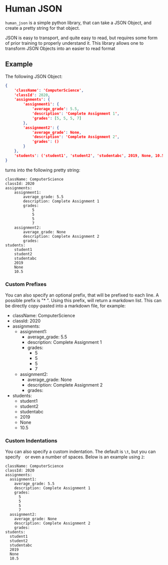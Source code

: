# Human JSON

`human_json` is a simple python library, that can take a JSON Object, and create a pretty string for that object.

JSON is easy to transport, and quite easy to read, but requires some form of prior training to properly understand it.
This library allows one to transform JSON Objects into an easier to read format

## Example

The following JSON Object:


```json
{
    'className': 'ComputerScience',
    'classId': 2020,
    'assignments': {
        'assignment1': {
            'average_grade': 5.5,
            'description': 'Complete Assignment 1',
            'grades': [5, 5, 5, 7]
        },
        'assignment2': {
            'average_grade': None,
            'description': 'Complete Assignment 2',
            'grades': ()
        }
    },
    'students': ('student1', 'student2', 'studentabc', 2019, None, 10.5),
}
```

turns into the following pretty string:

```text
className: ComputerScience
classId: 2020
assignments:
	assignment1:
		average_grade: 5.5
		description: Complete Assignment 1
		grades:
			5
			5
			5
			7
	assignment2:
		average_grade: None
		description: Complete Assignment 2
		grades:
students:
	student1
	student2
	studentabc
	2019
	None
	10.5
```

### Custom Prefixes

You can also specify an optional prefix, that will be prefixed to each line. A possible prefix is "* ".
Using this prefix, will return a markdown list. This can be directly copy-pasted into a markdown file, for example:


* className: ComputerScience
* classId: 2020
* assignments:
	* assignment1:
		* average_grade: 5.5
		* description: Complete Assignment 1
		* grades:
			* 5
			* 5
			* 5
			* 7
	* assignment2:
		* average_grade: None
		* description: Complete Assignment 2
		* grades:
* students:
	* student1
	* student2
	* studentabc
	* 2019
	* None
	* 10.5
	
### Custom Indentations

You can also specify a custom indentation. The default is `\t`, but you can specify ` ` or even a number of spaces.
Below is an example using `2`:

```text
className: ComputerScience
classId: 2020
assignments:
  assignment1:
    average_grade: 5.5
    description: Complete Assignment 1
    grades:
      5
      5
      5
      7
  assignment2:
    average_grade: None
    description: Complete Assignment 2
    grades:
students:
  student1
  student2
  studentabc
  2019
  None
  10.5
```